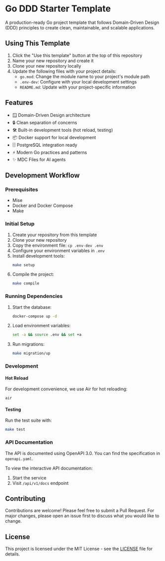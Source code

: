 # Go DDD Starter Template

A production-ready Go project template that follows Domain-Driven Design (DDD) principles to create clean, maintainable, and scalable applications.

## Using This Template

1. Click the "Use this template" button at the top of this repository
2. Name your new repository and create it
3. Clone your new repository locally
4. Update the following files with your project details:
   - `go.mod`: Change the module name to your project's module path
   - `.env-dev`: Configure with your local development settings
   - `README.md`: Update with your project-specific information

## Features

- 🪟 Domain-Driven Design architecture
- 🔒 Clean separation of concerns
- 🛠 Built-in development tools (hot reload, testing)
- 📦 Docker support for local development
- 🗄 PostgreSQL integration ready
- ⚡️ Modern Go practices and patterns
- ✨ MDC Files for AI agents

## Development Workflow

### Prerequisites

- Mise
- Docker and Docker Compose
- Make

### Initial Setup

1. Create your repository from this template
2. Clone your new repository
3. Copy the environment file: `cp .env-dev .env`
4. Configure your environment variables in `.env`
5. Install development tools:
   ```sh
   make setup
   ```
6. Compile the project:
   ```sh
   make compile
   ```

### Running Dependencies

1. Start the database:
   ```sh
   docker-compose up -d
   ```
2. Load environment variables:
   ```sh
   set -a && source .env && set +a
   ```
3. Run migrations:
   ```sh
   make migration/up
   ```

### Development

#### Hot Reload
For development convenience, we use Air for hot reloading:
```sh
air
```

#### Testing
Run the test suite with:
```sh
make test
```

### API Documentation

The API is documented using OpenAPI 3.0. You can find the specification in `openapi.yaml`.

To view the interactive API documentation:

1. Start the service
2. Visit `/api/v1/docs` endpoint

## Contributing

Contributions are welcome! Please feel free to submit a Pull Request. For major changes, please open an issue first to discuss what you would like to change.

## License

This project is licensed under the MIT License - see the [LICENSE](LICENSE) file for details.
